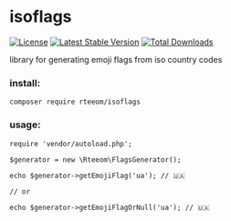 # isoflags
[![License](https://poser.pugx.org/rteeom/isoflags/license)](https://packagist.org/packages/rteeom/isoflags) 
[![Latest Stable Version](https://poser.pugx.org/rteeom/isoflags/v/stable)](https://packagist.org/packages/rteeom/isoflags) 
[![Total Downloads](https://poser.pugx.org/rteeom/isoflags/downloads)](https://packagist.org/packages/rteeom/isoflags) 

library for generating emoji flags from iso country codes

### install:
`
composer require rteeom/isoflags
`

### usage:
``` 
require 'vendor/autoload.php';

$generator = new \Rteeom\FlagsGenerator();

echo $generator->getEmojiFlag('ua'); // 🇺🇦

// or 

echo $generator->getEmojiFlagOrNull('ua'); // 🇺🇦
```
